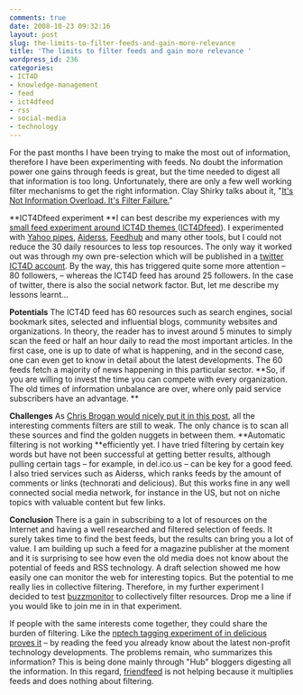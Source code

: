 ```yaml
---
comments: true
date: 2008-10-23 09:32:16
layout: post
slug: the-limits-to-filter-feeds-and-gain-more-relevance
title: 'The limits to filter feeds and gain more relevance '
wordpress_id: 236
categories:
- ICT4D
- knowledge-management
- feed
- ict4dfeed
- rss
- social-media
- technology
---
```


For the past months I have been trying to make the most out of information, therefore I have been experimenting with feeds. No doubt the information power one gains through feeds is great, but the time needed to digest all that information is too long. Unfortunately, there are only a few well working filter mechanisms to get the right information. Clay Shirky talks about it, "[It's Not Information Overload. It's Filter Failure.](http://en.oreilly.com/webexny2008/public/content/keynote-speakers)"

**ICT4Dfeed experiment
**I can best describe my experiences with my [small feed experiment around ICT4D themes ](http://www.crisscrossed.net/2008/03/05/contribute-to-the-combined-ict4d-news-feed/)([ICT4Dfeed](http://feeds.feedburner.com/ict4dfeed)). I experimented with [Yahoo pipes](http://pipes.yahoo.com/pipes/), [Aiderss](http://www.aiderss.com/), [Feedhub](http://www.feedhub.com/) and many other tools, but I could not reduce the 30 daily resources to less top resources. The only way it worked out was through my own pre-selection which will be published in a [twitter ICT4D account](http://twitter.com/ict4d). By the way, this has triggered quite some more attention – 80 followers, – whereas the ICT4D feed has around 25 followers. In the case of twitter, there is also the social network factor. But, let me describe my lessons learnt...

**Potentials**
The ICT4D feed has 60 resources such as search engines, social bookmark sites, selected and influential blogs, community websites and organizations. In theory, the reader has to invest around 5 minutes to simply scan the feed or half an hour daily to read the most important articles. In the first case, one is up to date of what is happening, and in the second case, one can even get to know in detail about the latest developments. The 60 feeds fetch a majority of news happening in this particular sector. **So, if you are willing to invest the time you can compete with every organization. The old times of information unbalance are over, where only paid service subscribers have an advantage. **

**Challenges**
As [Chris Brogan would nicely put it in this post](http://www.chrisbrogan.com/we-still-need-better-filters/), all the interesting comments filters are still to weak. The only chance is to scan all these sources and find the golden nuggets in between them. **Automatic filtering is not working **efficiently yet. I have tried filtering by certain key words but have not been successful at getting better results, although pulling certain tags – for example, in del.ico.us – can be key for a good feed. I also tried services such as Aiderss, which ranks feeds by the amount of comments or links (technorati and delicious). But this works fine in any well connected social media network, for instance in the US, but not on niche topics with valuable content but few links.

**Conclusion**
There is a gain in subscribing to a lot of resources on the Internet and having a well researched and filtered selection of feeds. It surely takes time to find the best feeds, but the results can bring you a lot of value. I am building up such a feed for a magazine publisher at the moment and it is surprising to see how even the old media does not know about the potential of feeds and RSS technology. A draft selection showed me how easily one can monitor the web for interesting topics. But the potential to me really lies in collective filtering. Therefore, in my further experiment I decided to test [buzzmonitor](http://buzzm.worldbank.org/) to collectively filter resources. Drop me a line if you would like to join me in in that experiment.

If people with the same interests come together, they could share the burden of filtering. Like the [nptech tagging experiment of in delicious proves it](http://delicious.com/tag/ptech) – by reading the feed you already know about the latest non-profit technology developments. The problems remain, who summarizes this information? This is being done mainly through "Hub" bloggers digesting all the information. In this regard, [friendfeed](http://friendfeed.com/) is not helping because it multiplies feeds and does nothing about filtering.
